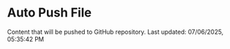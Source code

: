 # Auto Push File

Content that will be pushed to GitHub repository.
Last updated: 07/06/2025, 05:35:42 PM